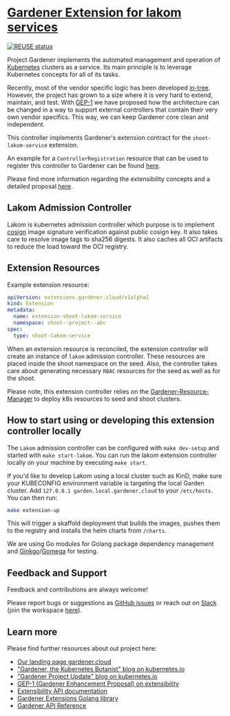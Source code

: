 # [Gardener Extension for lakom services](https://gardener.cloud)

[![REUSE status](https://api.reuse.software/badge/github.com/gardener/gardener-extension-shoot-lakom-service)](https://api.reuse.software/info/github.com/gardener/gardener-extension-shoot-lakom-service)

Project Gardener implements the automated management and operation of [Kubernetes](https://kubernetes.io/) clusters as a service.
Its main principle is to leverage Kubernetes concepts for all of its tasks.

Recently, most of the vendor specific logic has been developed [in-tree](https://github.com/gardener/gardener).
However, the project has grown to a size where it is very hard to extend, maintain, and test.
With [GEP-1](https://github.com/gardener/gardener/blob/master/docs/proposals/01-extensibility.md) we have proposed how the architecture can be changed in a way to support external controllers that contain their very own vendor specifics.
This way, we can keep Gardener core clean and independent.

This controller implements Gardener's extension contract for the `shoot-lakom-service` extension.

An example for a `ControllerRegistration` resource that can be used to register this controller to Gardener can be found [here](example/controller-registration.yaml).

Please find more information regarding the extensibility concepts and a detailed proposal [here](https://github.com/gardener/gardener/blob/master/docs/proposals/01-extensibility.md).

## Lakom Admission Controller

Lakom is kubernetes admission controller which purpose is to implement [cosign](https://github.com/sigstore/cosign) image signature verification against public cosign key. It also takes care to resolve image tags to sha256 digests. It also caches all OCI artifacts to reduce the load toward the OCI registry.

## Extension Resources

Example extension resource:
>
```yaml
apiVersion: extensions.gardener.cloud/v1alpha1
kind: Extension
metadata:
  name: extension-shoot-lakom-service
  namespace: shoot--project--abc
spec:
  type: shoot-lakom-service
```

When an extension resource is reconciled, the extension controller will create an instance of `lakom` admission controller. These resources are placed inside the shoot namespace on the seed. Also, the controller takes care about generating necessary `RBAC` resources for the seed as well as for the shoot.

Please note, this extension controller relies on the [Gardener-Resource-Manager](https://github.com/gardener/gardener/blob/master/docs/concepts/resource-manager.md) to deploy k8s resources to seed and shoot clusters.

## How to start using or developing this extension controller locally

The `Lakom` admission controller can be configured with `make dev-setup` and started with `make start-lakom`.
You can run the lakom extension controller locally on your machine by executing `make start`.

If you'd like to develop Lakom using a local cluster such as KinD, make sure your KUBECONFIG environment variable is targeting the local Garden cluster.
Add `127.0.0.1 garden.local.gardener.cloud` to your `/etc/hosts`. You can then run:

```bash
make extension-up
```

This will trigger a skaffold deployment that builds the images, pushes them to the registry and installs the helm charts from `/charts`.

We are using Go modules for Golang package dependency management and [Ginkgo](https://github.com/onsi/ginkgo)/[Gomega](https://github.com/onsi/gomega) for testing.

## Feedback and Support

Feedback and contributions are always welcome!

Please report bugs or suggestions as [GitHub issues](https://github.com/gardener/gardener-extension-shoot-lakom-service/issues) or reach out on [Slack](https://gardener-cloud.slack.com/) (join the workspace [here](https://gardener.cloud/community/community-bio/)).

## Learn more

Please find further resources about out project here:

* [Our landing page gardener.cloud](https://gardener.cloud/)
* ["Gardener, the Kubernetes Botanist" blog on kubernetes.io](https://kubernetes.io/blog/2018/05/17/gardener/)
* ["Gardener Project Update" blog on kubernetes.io](https://kubernetes.io/blog/2019/12/02/gardener-project-update/)
* [GEP-1 (Gardener Enhancement Proposal) on extensibility](https://github.com/gardener/gardener/blob/master/docs/proposals/01-extensibility.md)
* [Extensibility API documentation](https://github.com/gardener/gardener/tree/master/docs/extensions)
* [Gardener Extensions Golang library](https://godoc.org/github.com/gardener/gardener/extensions/pkg)
* [Gardener API Reference](https://gardener.cloud/api-reference/)
